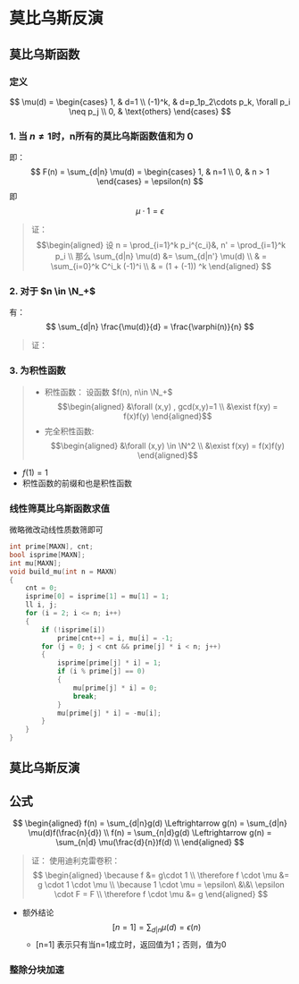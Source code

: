 # 莫比乌斯反演

## 莫比乌斯函数

### 定义
$$
\mu(d) = \begin{cases}
    1, & d=1 \\
    (-1)^k, & d=p_1p_2\cdots p_k, \forall p_i \neq p_j \\
    0, & \text{others}
\end{cases}
$$

### 1. 当 $n \neq 1$时，n所有的莫比乌斯函数值和为 0

即：
$$
F(n) = \sum_{d|n} \mu(d) = \begin{cases}
    1, & n=1 \\
    0, & n > 1
\end{cases}  = \epsilon(n)
$$
即
$$
\mu \cdot 1 = \epsilon
$$

> 证：
> $$\begin{aligned}
    设 n = \prod_{i=1}^k p_i^{c_i}&, n' = \prod_{i=1}^k p_i \\
    那么 \sum_{d|n} \mu(d) &=  \sum_{d|n'} \mu(d) \\
    & = \sum_{i=0}^k C^i_k (-1)^i \\
    & = (1 + (-1)) ^k
\end{aligned}
$$
### 2. 对于 $n \in \N_+$
有：
$$
\sum_{d|n} \frac{\mu(d)}{d} = \frac{\varphi(n)}{n}
$$

> 证：
> $$
$$

### 3. 为积性函数
> + 积性函数：
> 设函数 $f(n), n\in \N_+$
> $$\begin{aligned}
    &\forall (x,y) , gcd(x,y)=1 \\
    &\exist f(xy) = f(x)f(y)
\end{aligned}$$
> + 完全积性函数:
> $$\begin{aligned}
    &\forall (x,y) \in \N^2 \\
    &\exist f(xy) = f(x)f(y)
\end{aligned}$$

+ $f(1) = 1$
+ 积性函数的前缀和也是积性函数

### 线性筛莫比乌斯函数求值

微略微改动线性质数筛即可

```cpp
int prime[MAXN], cnt;
bool isprime[MAXN];
int mu[MAXN];
void build_mu(int n = MAXN)
{
    cnt = 0;
    isprime[0] = isprime[1] = mu[1] = 1;
    ll i, j;
    for (i = 2; i <= n; i++)
    {
        if (!isprime[i])
            prime[cnt++] = i, mu[i] = -1;
        for (j = 0; j < cnt && prime[j] * i < n; j++)
        {
            isprime[prime[j] * i] = 1;
            if (i % prime[j] == 0)
            {
                mu[prime[j] * i] = 0;
                break;
            }
            mu[prime[j] * i] = -mu[i];
        }
    }
}
```

## 莫比乌斯反演


## 公式

$$
\begin{aligned}
f(n) = \sum_{d|n}g(d) \Leftrightarrow g(n) = \sum_{d|n} \mu(d)f(\frac{n}{d}) \\
f(n) = \sum_{n|d}g(d) \Leftrightarrow g(n) = \sum_{n|d} \mu(\frac{d}{n})f(d) \\
\end{aligned}
$$

> 证：
> 使用迪利克雷卷积：
> $$
\begin{aligned}
    \because f &= g\cdot 1 \\
    \therefore f \cdot \mu &= g \cdot 1 \cdot \mu \\
    \because 1 \cdot \mu = \epsilon\ &\&\ \epsilon \cdot F = F \\
    \therefore f \cdot \mu &= g
\end{aligned}
$$

+ 额外结论
$$
[n=1] = \sum_{d|n} \mu(d) = \epsilon(n)
$$
    + [n=1] 表示只有当n=1成立时，返回值为1；否则，值为0 

### 整除分块加速


